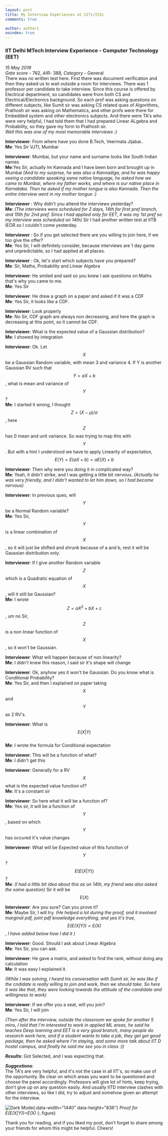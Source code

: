 ```yaml
---
layout: post
title: My Interview Experiences at IITs/IISc
comments: true

author: author1
noindex: true
---
```



### IIT Delhi MTech Interview Experience - Computer Technology (EET)

<style>
body {
        background-image: url("/assets/img/whatsap_background.png");
}

</style>

_15 May 2019_  
_Gate score_ - 762, _AIR_- 388, _Category_ - General  
There was no written test here. First there was document verification and then they asked us to wait outside a room for interviews. There was 1 professor per candidate to take interview. Since this course is offered by Electrical department, so candidates were from both CS and Electrical/Electronics background. So each prof was asking questions on different subjects, like Sumit sir was asking CS related ques of Algorithms, Prathosh sir was asking on Mathematics, and other profs were there for Embedded system and other electronics subjects. And there were TA's who were very helpful, I had told them that I had prepared Linear ALgebra and Probability, so they gave my form to Prathosh sir.  
_Well this was one of my most memorable interviews :)_

**Interviewer**: From where have you done B.Tech, Veermata Jijabai..  
**Me**: Yes Sir VJTI, Mumbai

**Interviewer**: Mumbai, but your name and surname looks like South Indian names  
**Me**:Yes Sir, actually Im Kannada and I have been born and brought up in Mumbai
_(And to my surprise, he was also a Kannadiga, and he was happy seeing a candidate speaking same native language, he asked how we came to Mumbai, where my father works, and where is our native place in Karnataka. Then he asked if my mother tongue is also Kannada. Then the entire interview went in my mother tongue :)_

**Interviewer** : Why didn't you attend the interviews yesterday?  
**Me**: _(The interviews were scheduled for 2 days, 14th for first pref branch, and 15th for 2nd pref. Since I had applied only for EET, it was my 1st pref so my interview was scheduled on 14th)_
Sir I had another written test at IITB IEOR so I couldn't come yesterday.

**Interviewer** : So if you get selected there are you willing to join here, if we too give the offer?  
**Me**: Yes Sir, I will definitely consider, because interviews are 1 day game and unpredictable, so I had applied at all places.

**Interviewer** : Ok, let's start which subjects have you prepared?  
**Me**: Sir, Maths, Probability and Linear Algebra

**Interviewer**: He smiled and said so you knew I ask questions on Maths that's why you came to me.  
**Me**: Yes Sir

**Interviewer**: He drew a graph on a paper and asked if it was a CDF  
**Me**: Yes Sir, it looks like a  CDF.

**Interviewer**: Look properly  
**Me**: No Sir, CDF graph are always non decreasing, and here the graph is decreasing at this point, so it cannot be CDF.

**Interviewer**: What is the expected value of a Gaussian distribution?  
**Me**: I showed by integration

**Interviewer**: Ok. Let $$X$$ be a Gaussian Random variable, with mean 3 and variance 4. If Y is another Gaussian RV such that $$Y=aX+b$$, what is mean and variance of $$Y$$?   
**Me**: I started it wrong, I thought $$Z=(X-\mu)/\sigma$$, here $$Z$$ has 0 mean and unit variance. So was trying to map this with $$Y$$. But with a hint I understood we have to apply Linearity of expectation, $$E(Y) = E(aX+b) = aE(X)+b$$

**Interviewer**: Then why were you doing it in complicated way?  
**Me**: Yeah, it didn't strike, and I was getting a little bit nervous. _(Actually he was very friendly, and I didn't wanted to let him down, so I had become nervous)_

**Interviewer**: In previous ques, will $$Y$$ be a Normal Random variable?  
**Me**: Yes Sir, $$Y$$ is a linear combination of $$X$$, so it will just be shifted and shrunk because of a and b, rest it will be Gaussian distribution only.

**Interviewer**: If I give another Random variable $$Z$$ which is a Quadratic equation of $$X$$, will it still be Gaussian?  
**Me**: I wrote $$Z=aX^2+bX+c$$, um no Sir, $$Z$$ is a non linear function of $$X$$, so it won't be Gaussian.

**Interviewer**: What will happen because of non linearity?  
**Me**: I didn't knew this reason, I said sir it's shape will change

**Interviewer**: Ok, anyhow yes it won't be Gaussian. Do you know what is Conditional Probability?  
**Me**: Yes Sir, and then I explained on paper taking $$X$$ and $$Y$$ as 2 RV's.

**Interviewer**: What is $$E(X|Y)$$  
**Me**: I wrote the formula for Conditional expectation

**Interviewer**: This will be a function of what?  
**Me**: I didn't get this

**Interviewer**: Generally for a RV $$X$$ what is the expected value function of?  
**Me**: It's a constant sir

**Interviewer**: So here what it will be a function of?  
**Me**: Yes sir, it will be a function of $$Y$$, based on which $$Y$$ has occured it's value changes

**Interviewer**: What will be Expected value of this function of $$Y$$? $$E(E(X|Y))$$?  
**Me**: _(I had a little bit idea about this as on 14th, my friend was also asked the same question)_ Sir it will be $$E(X)$$

**Interviewer**:  Are you sure? Can you prove it?  
**Me**: Maybe Sir, I will try.
_(He helped a lot during the proof, and it involved marginal pdf, joint pdf knowledge everything, and yes it's true, $$E(E(X|Y))=E(X)$$, I have added below how I did it )_

**Interviewer**:  Good. Should I ask about Linear Algebra  
**Me**: Yes Sir, you can ask.

**Interviewer**: He gave a matrix, and asked to find the rank, without doing any calculation  
**Me**: It was easy I explained it.

_(While I was solving, I heard his conversation with Sumit sir, he was like if the cndidate is really willing to join and work, then we should take. So here it was like that, they were looking towards the attitude of the candidate and willingness to work)_

**Interviewer**: If we offer you a seat, will you join?   
**Me**: Yes Sir, I will join

_(Then after the interview, outside the classroom we spoke for another 5 mins, I told that I'm interested to work in applied ML areas, he said he teaches Deep learning and EET is a very good branch, many people do research work here, and if a student wants to take a job, they get get good package, then he asked where I'm staying, and some more talk about IIT D hostel campus, and finally he said me see you in class :))_

_**Results**_: Got Selected, and I was expecting that.

_**Suggestions**_:  
The TA's are very helpful, and it's not the case in all IIT's, so make use of the opportunity. Be clear on which areas you want to be questioned and choose the panel accordingly.
Professors will give lot of hints, keep trying, don't give up on any question easily.
And usually IITD interview clashes with other interviews, so like I did, try to adjust and somehow given an attempt for the interview.

![Dark Mode](/assets/img/IMG-20190518-WA0004.jpg){:data-width="1440" data-height="836"}
*Proof for E(E(X|Y))=E(X)*
{:.figure}

Thank you for reading, and if you liked my post, don’t forget to share among your friends for whom this might be helpful. Cheers!
